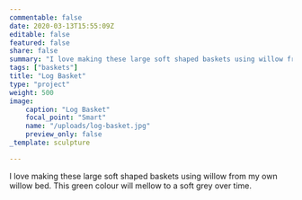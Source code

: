 ```yaml
---
commentable: false
date: 2020-03-13T15:55:09Z
editable: false
featured: false
share: false
summary: "I love making these large soft shaped baskets using willow from my own willow bed."
tags: ["baskets"]
title: "Log Basket"
type: "project"
weight: 500
image: 
    caption: "Log Basket"
    focal_point: "Smart"
    name: "/uploads/log-basket.jpg"
    preview_only: false
_template: sculpture

---
```

I love making these large soft shaped baskets using willow from my own willow bed. This green colour will mellow to a soft grey over time.
